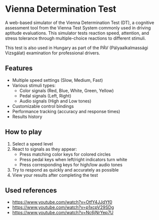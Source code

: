 # Vienna Determination Test

A web-based simulator of the Vienna Determination Test (DT), a cognitive assessment tool from the Vienna Test System commonly used in driving aptitude evaluations. This simulator tests reaction speed, attention, and stress tolerance through multiple-choice reactions to different stimuli.

This test is also used in Hungary as part of the PÁV (Pályaalkalmassági Vizsgálat) examination for professional drivers.

## Features

- Multiple speed settings (Slow, Medium, Fast)
- Various stimuli types:
  - Color signals (Red, Blue, White, Green, Yellow)
  - Pedal signals (Left, Right)
  - Audio signals (High and Low tones)
- Customizable control bindings
- Performance tracking (accuracy and response times)
- Results history

## How to play

1. Select a speed level
2. React to signals as they appear:
   - Press matching color keys for colored circles
   - Press pedal keys when left/right indicators turn white
   - Press corresponding keys for high/low audio tones
3. Try to respond as quickly and accurately as possible
4. View your results after completing the test

## Used references
- https://www.youtube.com/watch?v=OtfY4JJdYf0
- https://www.youtube.com/watch?v=p1xcpV29SDg
- https://www.youtube.com/watch?v=Nc6jNrYep7U